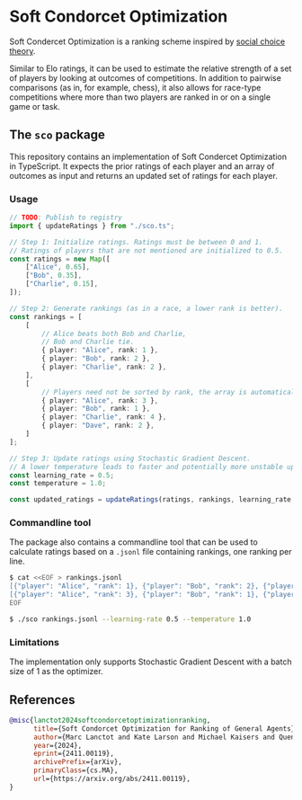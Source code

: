 # Soft Condorcet Optimization

Soft Condercet Optimization is a ranking scheme inspired by [social choice
theory](https://en.wikipedia.org/wiki/Social_choice_theory).

Similar to Elo ratings, it can be used to estimate the relative strength of a
set of players by looking at outcomes of competitions. In addition to pairwise
comparisons (as in, for example, chess), it also allows for race-type
competitions where more than two players are ranked in or on a single game or
task.


## The `sco` package

This repository contains an implementation of Soft Condercet Optimization in
TypeScript. It expects the prior ratings of each player and an array of outcomes
as input and returns an updated set of ratings for each player.


### Usage

```ts
// TODO: Publish to registry
import { updateRatings } from "./sco.ts";

// Step 1: Initialize ratings. Ratings must be between 0 and 1.
// Ratings of players that are not mentioned are initialized to 0.5.
const ratings = new Map([
    ["Alice", 0.65],
    ["Bob", 0.35],
    ["Charlie", 0.15],
]);

// Step 2: Generate rankings (as in a race, a lower rank is better).
const rankings = [
    [
        // Alice beats both Bob and Charlie,
        // Bob and Charlie tie.
        { player: "Alice", rank: 1 },
        { player: "Bob", rank: 2 },
        { player: "Charlie", rank: 2 },
    ],
    [
        // Players need not be sorted by rank, the array is automatically sorted.
        { player: "Alice", rank: 3 },
        { player: "Bob", rank: 1 },
        { player: "Charlie", rank: 4 },
        { player: "Dave", rank: 2 },
    ]
];

// Step 3: Update ratings using Stochastic Gradient Descent.
// A lower temperature leads to faster and potentially more unstable updates.
const learning_rate = 0.5;
const temperature = 1.0;

const updated_ratings = updateRatings(ratings, rankings, learning_rate, temperature);
```

### Commandline tool

The package also contains a commandline tool that can be used to calculate
ratings based on a `.jsonl` file containing rankings, one ranking per line.

```bash
$ cat <<EOF > rankings.jsonl
[{"player": "Alice", "rank": 1}, {"player": "Bob", "rank": 2}, {"player": "Charlie", "rank": 2}]
[{"player": "Alice", "rank": 3}, {"player": "Bob", "rank": 1}, {"player": "Charlie", "rank": 4}, {"player": "Dave", "rank": 2}]
EOF

$ ./sco rankings.jsonl --learning-rate 0.5 --temperature 1.0
```


### Limitations

The implementation only supports Stochastic Gradient Descent with a batch size
of 1 as the optimizer.


## References

```bibtex
@misc{lanctot2024softcondorcetoptimizationranking,
      title={Soft Condorcet Optimization for Ranking of General Agents}, 
      author={Marc Lanctot and Kate Larson and Michael Kaisers and Quentin Berthet and Ian Gemp and Manfred Diaz and Roberto-Rafael Maura-Rivero and Yoram Bachrach and Anna Koop and Doina Precup},
      year={2024},
      eprint={2411.00119},
      archivePrefix={arXiv},
      primaryClass={cs.MA},
      url={https://arxiv.org/abs/2411.00119}, 
}
```